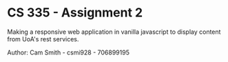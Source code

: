 # CS 335 - Assignment 2
Making a responsive web application in vanilla javascript to display 
content from UoA's rest services.

Author: Cam Smith - csmi928 - 706899195
